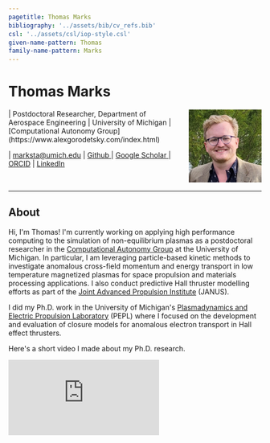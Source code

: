 ```yaml
---
pagetitle: Thomas Marks
bibliography: '../assets/bib/cv_refs.bib'
csl: '../assets/csl/iop-style.csl'
given-name-pattern: Thomas
family-name-pattern: Marks
---
```


# Thomas Marks

<div class=columns>
<div class=column>
| Postdoctoral Researcher, Department of Aerospace Engineering 
| University of Michigan
| [Computational Autonomy Group](https://www.alexgorodetsky.com/index.html)
<br>

| <a href="mailto:marksta@umich.edu" class="icon solid fa-envelope">  marksta@umich.edu </a>
| <a href="http://github.com/archermarx" class="icon brands fa-github"> Github </a>
| <a href="https://scholar.google.com/citations?hl=en&user=IRZavLoAAAAJ" class="icon brands fa-google-scholar"> Google Scholar </a>
| <a href="https://orcid.org/0000-0003-3614-6127" class="ai ai-orcid-square"> ORCID</a>
| <a href="https://www.linkedin.com/in/thomas-marks-b4866792/" class="icon brands fa-linkedin"> LinkedIn </a>
</div>
<div class = column>
<img src="assets/images/headshot.jpg" id="profile_pic"/>
</div>
</div>

<hr>

## About

Hi, I'm Thomas! I'm currently working on applying high performance computing to the simulation of non-equilibrium plasmas
as a postdoctoral researcher in the <a href="https://www.alexgorodetsky.com/index.html">Computational Autonomy Group</a>
at the University of Michigan.
In particular, I am leveraging particle-based kinetic methods to investigate anomalous cross-field momentum and
energy transport in low temperature magnetized plasmas for space propulsion and materials processing applications.
I also conduct predictive Hall thruster modelling efforts as part of the
[Joint Advanced Propulsion Institute]("https://januselectricpropulsion.com/") (JANUS).

I did my Ph.D. work in the University of Michigan's
[Plasmadynamics and Electric Propulsion Laboratory]("https://pepl.engin.umich.edu/) (PEPL)
where I focused on the development and evaluation of closure models for anomalous
electron transport in Hall effect thrusters.

Here's a short video I made about my Ph.D. research.

<!-- Copy & Pasted from YouTube -->
<iframe
  class="youtube-video"
  src="https://www.youtube.com/embed/mAfjmGMp43w"
  frameborder="0"
  allow="accelerometer; autoplay; clipboard-write; encrypted-media; gyroscope; picture-in-picture" allowfullscreen>
</iframe>



